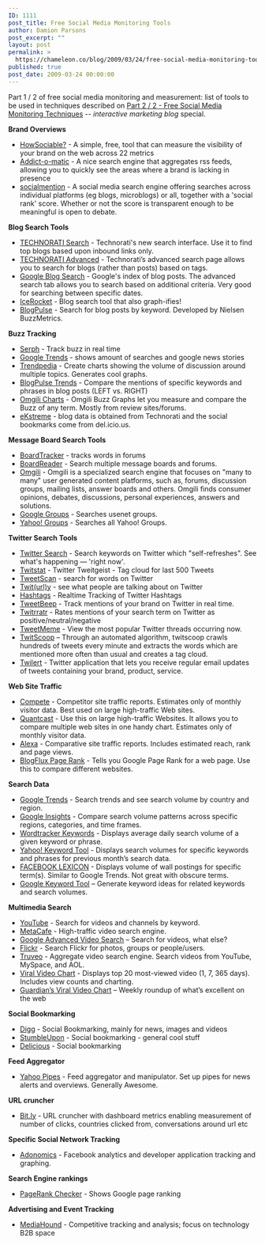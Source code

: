```yaml
---
ID: 1111
post_title: Free Social Media Monitoring Tools
author: Damion Parsons
post_excerpt: ""
layout: post
permalink: >
  https://chameleon.co/blog/2009/03/24/free-social-media-monitoring-tools/
published: true
post_date: 2009-03-24 00:00:00
---
```

Part 1 / 2 of free social media monitoring and measurement: list of tools to be used in techniques described on <a href="https://takemetoyourleader.com/2009/03/24/free-social-media-monitoring-techniques/" target="_self">Part 2 / 2 - Free Social Media Monitoring Techniques</a> -- <em>interactive marketing blog</em> special.

<strong>Brand Overviews</strong>
<ul>
 	<li><a href="https://howsociable.com/">HowSociable?</a> - A simple, free, tool that can measure the visibility of your brand on the web across 22 metrics</li>
 	<li><a href="https://addictomatic.com/">Addict-o-matic</a> - A nice search engine that aggregates rss feeds, allowing you to quickly see the areas where a brand is lacking in presence</li>
 	<li><a href="https://socialmention.com/">socialmention</a> - A social media search engine offering searches across individual platforms (eg blogs, microblogs) or all, together with a 'social rank' score. Whether or not the score is transparent enough to be meaningful is open to debate.</li>
</ul>
<strong>Blog Search Tools</strong>
<ul>
 	<li><a href="https://s.technorati.com/">TECHNORATI Search</a> - Technorati's new search interface. Use it to find top blogs based upon inbound links only.</li>
 	<li><a href="https://www.technorati.com/search?advanced">TECHNORATI Advanced</a> - Technorati’s advanced search page allows you to search for blogs (rather than posts) based on tags.</li>
 	<li><a href="https://blogsearch.google.com/">Google Blog Search</a> - Google's index of blog posts. The advanced search tab allows you to search based on additional criteria. Very good for searching between specific dates.</li>
 	<li><a href="https://www.icerocket.com/">IceRocket</a> - Blog search tool that also graph-ifies!</li>
 	<li><a href="https://www.blogpulse.com/">BlogPulse</a> - Search for blog posts by keyword. Developed by Nielsen BuzzMetrics.</li>
</ul>
<!--more-->

<strong>Buzz Tracking</strong>
<ul>
 	<li><a href="https://serph.com/">Serph</a> - Track buzz in real time</li>
 	<li><a href="https://google.com/trends">Google Trends</a> - shows amount of searches and google news stories</li>
 	<li><a href="https://www.trendpedia.com/">Trendpedia</a> - Create charts showing the volume of discussion around multiple topics. Generates cool graphs.</li>
 	<li><a href="https://blogpulse.com/trend">BlogPulse Trends</a> - Compare the mentions of specific keywords and phrases in blog posts (LEFT vs. RIGHT)</li>
 	<li><a href="https://buzz.omgili.com/graphs.html">Omgili Charts</a> - Omgili Buzz Graphs let you measure and compare the Buzz of any term. Mostly from review sites/forums.</li>
 	<li><a href="https://ekstreme.com/buzz/">eKstreme</a> - blog data is obtained from Technorati and the social bookmarks come from del.icio.us.</li>
</ul>
<strong>Message Board Search Tools</strong>
<ul>
 	<li><a href="https://www.boardtracker.com/">BoardTracker</a> - tracks words in forums</li>
 	<li><a href="https://www.boardreader.com/">BoardReader</a> - Search multiple message boards and forums.</li>
 	<li><a href="https://www.omgili.com/">Omgili</a> - Omgili is a specialized search engine that focuses on "many to many" user generated content platforms, such as, forums, discussion groups, mailing lists, answer boards and others. Omgili finds consumer opinions, debates, discussions, personal experiences, answers and solutions.</li>
 	<li><a href="https://groups.google.com/">Google Groups</a> - Searches usenet groups.</li>
 	<li><a href="https://groups.yahoo.com/">Yahoo! Groups</a> - Searches all Yahoo! Groups.</li>
</ul>
<strong>Twitter Search Tools</strong>
<ul>
 	<li><a href="https://search.twitter.com/">Twitter Search</a> - Search keywords on Twitter which "self-refreshes". See what's happening — 'right now'.</li>
 	<li><a href="https://www.twitstat.com/cloud.html">Twitstat</a> - Twitter Tweitgeist - Tag cloud for last 500 Tweets</li>
 	<li><a href="https://tweetscan.com/">TweetScan</a> - search for words on Twitter</li>
 	<li><a href="https://twitturly.com/">Twit(url)y</a> - see what people are talking about on Twitter</li>
 	<li><a href="https://hashtags.org/">Hashtags</a> - Realtime Tracking of Twitter Hashtags</li>
 	<li><a href="https://tweetbeep.com/">TweetBeep</a> - Track mentions of your brand on Twitter in real time.</li>
 	<li><a href="https://twitrratr.com/">Twitrratr</a> - Rates mentions of your search term on Twitter as positive/neutral/negative</li>
 	<li><a href="https://www.tweetmeme.com/">TweetMeme</a> - View the most popular Twitter threads occurring now.</li>
 	<li><a href="https://www.twitscoop.com/">TwitScoop</a> – Through an automated algorithm, twitscoop crawls hundreds of tweets every minute and extracts the words which are mentioned more often than usual and creates a tag cloud.</li>
 	<li><a href="https://www.twilert.com/">Twilert</a> - Twitter application that lets you receive regular email updates of tweets containing your brand, product, service.</li>
</ul>
<strong>Web Site Traffic</strong>
<ul>
 	<li><a href="https://www.compete.com/">Compete</a> - Competitor site traffic reports. Estimates only of monthly visitor data. Best used on large high-traffic Web sites.</li>
 	<li><a href="https://www.quantcast.com/">Quantcast</a> - Use this on large high-traffic Websites. It allows you to compare multiple web sites in one handy chart. Estimates only of monthly visitor data.</li>
 	<li><a href="https://www.alexa.com/">Alexa</a> - Comparative site traffic reports. Includes estimated reach, rank and page views.</li>
 	<li><a href="https://pr.blogflux.com/index2.php">BlogFlux Page Rank</a> - Tells you Google Page Rank for a web page. Use this to compare different websites.</li>
</ul>
<strong>Search Data</strong>
<ul>
 	<li><a href="https://trends.google.com/">Google Trends</a> - Search trends and see search volume by country and region.</li>
 	<li><a href="https://http//www.google.com/insights/search/#">Google Insights</a> - Compare search volume patterns across specific regions, categories, and time frames.</li>
 	<li><a href="https://freekeywords.wordtracker.com/">Wordtracker Keywords</a> - Displays average daily search volume of a given keyword or phrase.</li>
 	<li><a href="https://inventory.overture.com/">Yahoo! Keyword Tool</a> - Displays search volumes for specific keywords and phrases for previous month’s search data.</li>
 	<li><a href="https://www.facebook.com/lexicon/">FACEBOOK LEXICON</a> - Displays volume of wall postings for specific term(s). Similar to Google Trends. Not great with obscure terms.</li>
 	<li><a href="https://adwords.google.com/select/KeywordToolExternal">Google Keyword Tool</a> – Generate keyword ideas for related keywords and search volumes.</li>
</ul>
<strong>Multimedia Search</strong>
<ul>
 	<li><a href="https://www.youtube.com/">YouTube</a> - Search for videos and channels by keyword.</li>
 	<li><a href="https://www.metacafe.com/">MetaCafe</a> - High-traffic video search engine.</li>
 	<li><a href="https://video.google.com/videoadvancedsearch">Google Advanced Video Search</a> – Search for videos, what else?</li>
 	<li><a href="https://flickr.com/search/advanced">Flickr</a> - Search Flickr for photos, groups or people/users.</li>
 	<li><a href="https://www.truveo.com/">Truveo</a> - Aggregate video search engine. Search videos from YouTube, MySpace, and AOL.</li>
 	<li><a href="https://www.viralvideochart.com/">Viral Video Chart</a> - Displays top 20 most-viewed video (1, 7, 365 days). Includes view counts and charting.</li>
 	<li><a href="https://www.guardian.co.uk/technology/series/viralvideochart">Guardian’s Viral Video Chart</a> – Weekly roundup of what’s excellent on the web</li>
</ul>
<strong>Social Bookmarking</strong>
<ul>
 	<li><a href="https://digg.com/">Digg</a> - Social Bookmarking, mainly for news, images and videos</li>
 	<li><a href="https://www.stumbleupon.com/">StumbleUpon</a> - Social bookmarking - general cool stuff</li>
 	<li><a href="https://www.delicious.com/">Delicious</a> - Social bookmarking</li>
</ul>
<strong>Feed Aggregator</strong>
<ul>
 	<li><a href="https://pipes.yahoo.com/pipes/">Yahoo Pipes</a> - Feed aggregator and manipulator. Set up pipes for news alerts and overviews. Generally Awesome.</li>
</ul>
<strong>URL cruncher</strong>
<ul>
 	<li><a href="https://bit.ly/">Bit.ly</a> - URL cruncher with dashboard metrics enabling measurement of number of clicks, countries clicked from, conversations around url etc</li>
</ul>
<strong>Specific Social Network Tracking</strong>
<ul>
 	<li><a href="https://adonomics.com/">Adonomics</a> - Facebook analytics and developer application tracking and graphing.</li>
</ul>
<strong>Search Engine rankings</strong>
<ul>
 	<li><a href="https://www.prchecker.info/check_page_rank.php">PageRank Checker</a> - Shows Google page ranking</li>
</ul>
<strong>Advertising and Event Tracking</strong>
<ul>
 	<li><a href="https://www.mediahound.biz/">MediaHound</a> - Competitive tracking and analysis; focus on technology B2B space</li>
</ul>